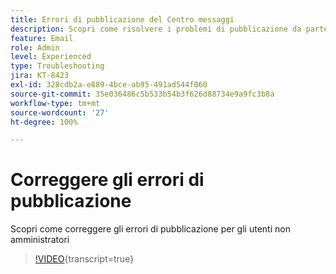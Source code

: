 ```yaml
---
title: Errori di pubblicazione del Centro messaggi
description: Scopri come risolvere i problemi di pubblicazione da parte di utenti non amministratori
feature: Email
role: Admin
level: Experienced
type: Troubleshooting
jira: KT-8423
exl-id: 328cdb2a-e889-4bce-ab95-491ad544f060
source-git-commit: 35e036486c5b533b54b3f626d88734e9a9fc3b8a
workflow-type: tm+mt
source-wordcount: '27'
ht-degree: 100%

---
```


# Correggere gli errori di pubblicazione

Scopri come correggere gli errori di pubblicazione per gli utenti non amministratori

>[!VIDEO](https://video.tv.adobe.com/v/3436715?quality=12&learn=on&captions=ita){transcript=true}
